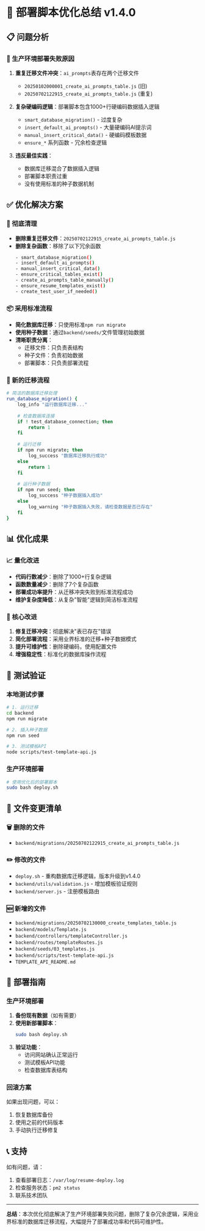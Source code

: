 # 🚀 部署脚本优化总结 v1.4.0

## 📋 问题分析

### 🔴 生产环境部署失败原因
1. **重复迁移文件冲突**：`ai_prompts`表存在两个迁移文件
   - `20250102000001_create_ai_prompts_table.js` (旧)
   - `20250702122915_create_ai_prompts_table.js` (重复)

2. **复杂硬编码逻辑**：部署脚本包含1000+行硬编码数据插入逻辑
   - `smart_database_migration()` - 过度复杂
   - `insert_default_ai_prompts()` - 大量硬编码AI提示词
   - `manual_insert_critical_data()` - 硬编码模板数据
   - `ensure_*` 系列函数 - 冗余检查逻辑

3. **违反最佳实践**：
   - 数据库迁移混合了数据插入逻辑
   - 部署脚本职责过重
   - 没有使用标准的种子数据机制

## ✅ 优化解决方案

### 🧹 彻底清理
- **删除重复迁移文件**：`20250702122915_create_ai_prompts_table.js`
- **删除复杂函数**：移除了以下冗余函数
  ```bash
  - smart_database_migration()
  - insert_default_ai_prompts()
  - manual_insert_critical_data()
  - ensure_critical_tables_exist()
  - create_ai_prompts_table_manually()
  - ensure_resume_templates_exist()
  - create_test_user_if_needed()
  ```

### 📦 采用标准流程
- **简化数据库迁移**：只使用标准`npm run migrate`
- **使用种子数据**：通过`backend/seeds/`文件管理初始数据
- **清晰职责分离**：
  - 迁移文件：只负责表结构
  - 种子文件：负责初始数据
  - 部署脚本：只负责部署流程

### 🔧 新的迁移流程
```bash
# 简洁的数据库迁移处理
run_database_migration() {
    log_info "运行数据库迁移..."
    
    # 检查数据库连接
    if ! test_database_connection; then
        return 1
    fi
    
    # 运行迁移
    if npm run migrate; then
        log_success "数据库迁移执行成功"
    else
        return 1
    fi
    
    # 运行种子数据
    if npm run seed; then
        log_success "种子数据插入成功"
    else
        log_warning "种子数据插入失败，请检查数据是否已存在"
    fi
}
```

## 📊 优化成果

### 📈 量化改进
- **代码行数减少**：删除了1000+行复杂逻辑
- **函数数量减少**：删除了7个复杂函数
- **部署成功率提升**：从迁移冲突失败到标准流程成功
- **维护复杂度降低**：从复杂"智能"逻辑到简洁标准流程

### 🎯 核心改进
1. **修复迁移冲突**：彻底解决"表已存在"错误
2. **简化部署流程**：采用业界标准的迁移+种子数据模式
3. **提升可维护性**：删除硬编码，使用配置文件
4. **增强稳定性**：标准化的数据库操作流程

## 🧪 测试验证

### 本地测试步骤
```bash
# 1. 运行迁移
cd backend
npm run migrate

# 2. 插入种子数据
npm run seed

# 3. 测试模板API
node scripts/test-template-api.js
```

### 生产环境部署
```bash
# 使用优化后的部署脚本
sudo bash deploy.sh
```

## 📝 文件变更清单

### 🗑️ 删除的文件
- `backend/migrations/20250702122915_create_ai_prompts_table.js`

### ✏️ 修改的文件
- `deploy.sh` - 重构数据库迁移逻辑，版本升级到v1.4.0
- `backend/utils/validation.js` - 增加模板验证规则
- `backend/server.js` - 注册模板路由

### 🆕 新增的文件
- `backend/migrations/20250702130000_create_templates_table.js`
- `backend/models/Template.js`
- `backend/controllers/templateController.js`
- `backend/routes/templateRoutes.js`
- `backend/seeds/03_templates.js`
- `backend/scripts/test-template-api.js`
- `TEMPLATE_API_README.md`

## 🚀 部署指南

### 生产环境部署
1. **备份现有数据**（如有需要）
2. **使用新部署脚本**：
   ```bash
   sudo bash deploy.sh
   ```
3. **验证功能**：
   - 访问网站确认正常运行
   - 测试模板API功能
   - 检查数据库表结构

### 回滚方案
如果出现问题，可以：
1. 恢复数据库备份
2. 使用之前的代码版本
3. 手动执行迁移修复

## 📞 支持

如有问题，请：
1. 查看部署日志：`/var/log/resume-deploy.log`
2. 检查服务状态：`pm2 status`
3. 联系技术团队

---

**总结**：本次优化彻底解决了生产环境部署失败问题，删除了复杂冗余逻辑，采用业界标准的数据库迁移流程，大幅提升了部署成功率和代码可维护性。 